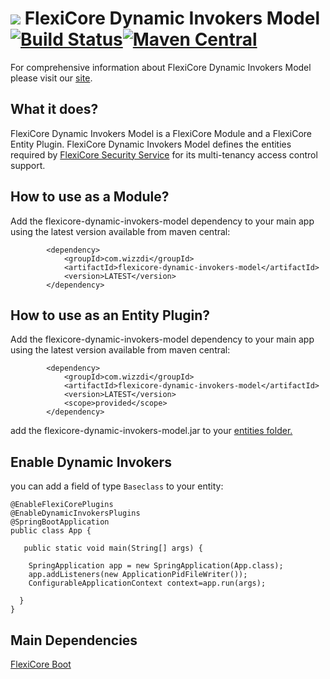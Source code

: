 
# ![](https://support.wizzdi.com/wp-content/uploads/2020/05/flexicore-icon-extra-small.png) FlexiCore Dynamic Invokers Model [![Build Status](https://jenkins.wizzdi.com/buildStatus/icon?job=wizzdi+organization%2Fflexicore-dynamic-invokers-model%2Fmaster)](https://jenkins.wizzdi.com/job/wizzdi%20organization/job/flexicore-dynamic-invokers-model/job/master/)[![Maven Central](https://img.shields.io/maven-central/v/com.wizzdi/flexicore-dynamic-invokers-model.svg?label=Maven%20Central)](https://search.maven.org/search?q=g:%22com.wizzdi%22%20AND%20a:%22flexicore-dynamic-invokers-model%22)


For comprehensive information about FlexiCore Dynamic Invokers Model please visit our [site](http://wizzdi.com/).

## What it does?

FlexiCore Dynamic Invokers Model is a FlexiCore Module and a FlexiCore Entity Plugin.
FlexiCore Dynamic Invokers Model defines the entities required by [FlexiCore Security Service](https://github.com/wizzdi/flexicore-security-service) for its multi-tenancy access control support.

## How to use as a Module?
Add the flexicore-dynamic-invokers-model dependency to your main app using the latest version available from maven central:

            <dependency>
                <groupId>com.wizzdi</groupId>
                <artifactId>flexicore-dynamic-invokers-model</artifactId>
                <version>LATEST</version>
            </dependency>
            
## How to use as an Entity Plugin?
Add the flexicore-dynamic-invokers-model dependency to your main app using the latest version available from maven central:

            <dependency>
                <groupId>com.wizzdi</groupId>
                <artifactId>flexicore-dynamic-invokers-model</artifactId>
                <version>LATEST</version>
                <scope>provided</scope>
            </dependency>
add the flexicore-dynamic-invokers-model.jar to your [entities folder.](https://github.com/wizzdi/flexicore-boot-starter-data-jpa)
## Enable Dynamic Invokers 
you can add a field of type `Baseclass` to your entity:

    @EnableFlexiCorePlugins  
    @EnableDynamicInvokersPlugins
    @SpringBootApplication  
    public class App {

       public static void main(String[] args) {  
      
        SpringApplication app = new SpringApplication(App.class);  
        app.addListeners(new ApplicationPidFileWriter());  
        ConfigurableApplicationContext context=app.run(args);  
      
      }
    }
## Main Dependencies

[FlexiCore Boot](https://github.com/wizzdi/flexicore-boot)
